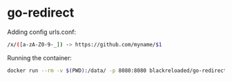# go-redirect

Adding config urls.conf:
```bash
/x/([a-zA-Z0-9-_]) -> https://github.com/myname/$1
```

Running the container:
```bash
docker run --rm -v $(PWD):/data/ -p 8080:8080 blackreloaded/go-redirect -domain=localhost:8080
```